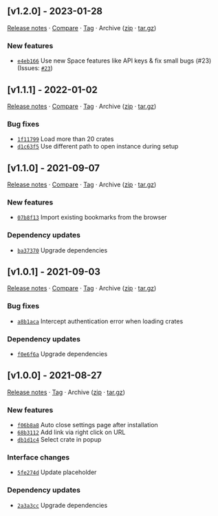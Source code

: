 ## [v1.2.0] - 2023-01-28

[Release notes](https://github.com/WebCrateApp/browser-extension/releases/tag/v1.2.0) · [Compare](https://github.com/WebCrateApp/browser-extension/compare/v1.1.1...v1.2.0) · [Tag](https://github.com/WebCrateApp/browser-extension/tree/v1.2.0) · Archive ([zip](https://github.com/WebCrateApp/browser-extension/archive/v1.2.0.zip) · [tar.gz](https://github.com/WebCrateApp/browser-extension/archive/v1.2.0.tar.gz))

### New features

- [`e4eb166`](https://github.com/WebCrateApp/browser-extension/commit/e4eb166)  Use new Space features like API keys &amp; fix small bugs (#23)
(Issues: [`#23`](https://github.com/WebCrateApp/browser-extension/issues/23))

## [v1.1.1] - 2022-01-02

[Release notes](https://github.com/WebCrateApp/browser-extension/releases/tag/v1.1.1) · [Compare](https://github.com/WebCrateApp/browser-extension/compare/v1.1.0...v1.1.1) · [Tag](https://github.com/WebCrateApp/browser-extension/tree/v1.1.1) · Archive ([zip](https://github.com/WebCrateApp/browser-extension/archive/v1.1.1.zip) · [tar.gz](https://github.com/WebCrateApp/browser-extension/archive/v1.1.1.tar.gz))

### Bug fixes

- [`1f11799`](https://github.com/WebCrateApp/browser-extension/commit/1f11799)  Load more than 20 crates
- [`d1c63f5`](https://github.com/WebCrateApp/browser-extension/commit/d1c63f5)  Use different path to open instance during setup

## [v1.1.0] - 2021-09-07

[Release notes](https://github.com/WebCrateApp/browser-extension/releases/tag/v1.1.0) · [Compare](https://github.com/WebCrateApp/browser-extension/compare/v1.0.1...v1.1.0) · [Tag](https://github.com/WebCrateApp/browser-extension/tree/v1.1.0) · Archive ([zip](https://github.com/WebCrateApp/browser-extension/archive/v1.1.0.zip) · [tar.gz](https://github.com/WebCrateApp/browser-extension/archive/v1.1.0.tar.gz))

### New features

- [`07b8f13`](https://github.com/WebCrateApp/browser-extension/commit/07b8f13)  Import existing bookmarks from the browser

### Dependency updates

- [`ba37370`](https://github.com/WebCrateApp/browser-extension/commit/ba37370)  Upgrade dependencies

## [v1.0.1] - 2021-09-03

[Release notes](https://github.com/WebCrateApp/browser-extension/releases/tag/v1.0.1) · [Compare](https://github.com/WebCrateApp/browser-extension/compare/v1.0.0...v1.0.1) · [Tag](https://github.com/WebCrateApp/browser-extension/tree/v1.0.1) · Archive ([zip](https://github.com/WebCrateApp/browser-extension/archive/v1.0.1.zip) · [tar.gz](https://github.com/WebCrateApp/browser-extension/archive/v1.0.1.tar.gz))

### Bug fixes

- [`a8b1aca`](https://github.com/WebCrateApp/browser-extension/commit/a8b1aca)  Intercept authentication error when loading crates

### Dependency updates

- [`f0e6f6a`](https://github.com/WebCrateApp/browser-extension/commit/f0e6f6a)  Upgrade dependencies

## [v1.0.0] - 2021-08-27

[Release notes](https://github.com/WebCrateApp/browser-extension/releases/tag/v1.0.0) · [Tag](https://github.com/WebCrateApp/browser-extension/tree/v1.0.0) · Archive ([zip](https://github.com/WebCrateApp/browser-extension/archive/v1.0.0.zip) · [tar.gz](https://github.com/WebCrateApp/browser-extension/archive/v1.0.0.tar.gz))

### New features

- [`f06b8a8`](https://github.com/WebCrateApp/browser-extension/commit/f06b8a8)  Auto close settings page after installation
- [`68b3112`](https://github.com/WebCrateApp/browser-extension/commit/68b3112)  Add link via right click on URL
- [`db1d1c4`](https://github.com/WebCrateApp/browser-extension/commit/db1d1c4)  Select crate in popup

### Interface changes

- [`5fe274d`](https://github.com/WebCrateApp/browser-extension/commit/5fe274d)  Update placeholder

### Dependency updates

- [`2a3a3cc`](https://github.com/WebCrateApp/browser-extension/commit/2a3a3cc)  Upgrade dependencies
